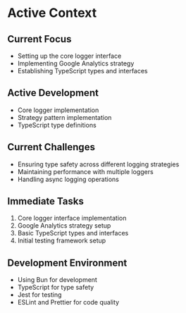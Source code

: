 # Active Context

## Current Focus
- Setting up the core logger interface
- Implementing Google Analytics strategy
- Establishing TypeScript types and interfaces

## Active Development
- Core logger implementation
- Strategy pattern implementation
- TypeScript type definitions

## Current Challenges
- Ensuring type safety across different logging strategies
- Maintaining performance with multiple loggers
- Handling async logging operations

## Immediate Tasks
1. Core logger interface implementation
2. Google Analytics strategy setup
3. Basic TypeScript types and interfaces
4. Initial testing framework setup

## Development Environment
- Using Bun for development
- TypeScript for type safety
- Jest for testing
- ESLint and Prettier for code quality